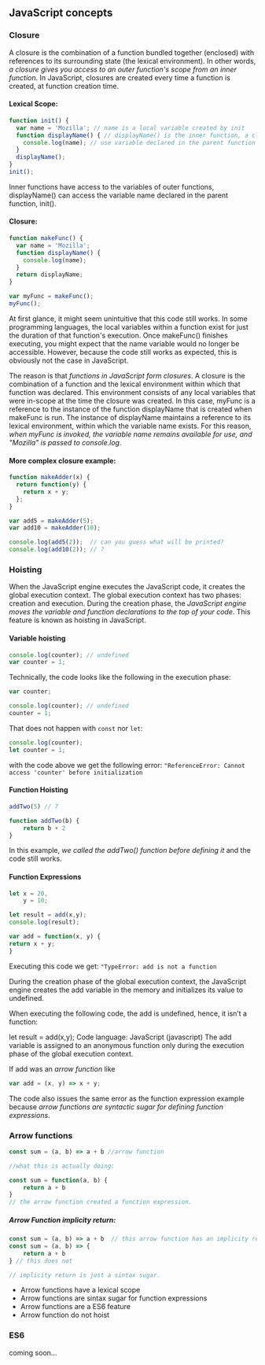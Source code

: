 ## JavaScript concepts


### Closure

A closure is the combination of a function bundled together (enclosed) with references to its surrounding state (the lexical environment). In other words, *a closure gives you access to an outer function's scope from an inner function*. In JavaScript, closures are created every time a function is created, at function creation time.


#### Lexical Scope:

~~~javascript
function init() {
  var name = 'Mozilla'; // name is a local variable created by init
  function displayName() { // displayName() is the inner function, a closure
    console.log(name); // use variable declared in the parent function
  }
  displayName();
}
init();
~~~ 

Inner functions have access to the variables of outer functions, displayName() can access the variable name declared in the parent function, init().

#### Closure:

~~~javascript
function makeFunc() {
  var name = 'Mozilla';
  function displayName() {
    console.log(name);
  }
  return displayName;
}

var myFunc = makeFunc();
myFunc();
~~~ 

At first glance, it might seem unintuitive that this code still works. In some programming languages, the local variables within a function exist for just the duration of that function's execution. Once makeFunc() finishes executing, you might expect that the name variable would no longer be accessible. However, because the code still works as expected, this is obviously not the case in JavaScript.

The reason is that *functions in JavaScript form closures*. A closure is the combination of a function and the lexical environment within which that function was declared. This environment consists of any local variables that were in-scope at the time the closure was created. In this case, myFunc is a reference to the instance of the function displayName that is created when makeFunc is run. The instance of displayName maintains a reference to its lexical environment, within which the variable name exists. For this reason, *when myFunc is invoked, the variable name remains available for use, and "Mozilla" is passed to console.log*.

#### More complex closure example:

~~~javascript
function makeAdder(x) {
  return function(y) {
    return x + y;
  };
}

var add5 = makeAdder(5);
var add10 = makeAdder(10);

console.log(add5(2));  // can you guess what will be printed?
console.log(add10(2)); // ?
~~~


### Hoisting 

When the JavaScript engine executes the JavaScript code, it creates the global execution context. The global execution context has two phases: creation and execution.
During the creation phase, the *JavaScript engine moves the variable and function declarations to the top of your code*. This feature is known as hoisting in JavaScript.

#### Variable hoisting

~~~javascript
console.log(counter); // undefined
var counter = 1;
~~~ 

Technically, the code looks like the following in the execution phase:
~~~javascript
var counter;

console.log(counter); // undefined
counter = 1;
~~~

That does not happen with `const` nor `let`:
~~~javascript
console.log(counter);
let counter = 1;
~~~
with the code above we get the following error: `"ReferenceError: Cannot access 'counter' before initialization`

#### Function Hoisting 

~~~javascript
addTwo(5) // 7  

function addTwo(b) {
    return b + 2
}
~~~
In this example, *we called the addTwo() function before defining it* and the code still works. 

#### Function Expressions 
~~~javascript
let x = 20,
    y = 10;

let result = add(x,y);
console.log(result);

var add = function(x, y) {
return x + y;
}
~~~
Executing this code we get: `"TypeError: add is not a function`

During the creation phase of the global execution context, the JavaScript engine creates the add variable in the memory and initializes its value to undefined.

When executing the following code, the add is undefined, hence, it isn’t a function:

let result = add(x,y);
Code language: JavaScript (javascript)
The add variable is assigned to an anonymous function only during the execution phase of the global execution context.

If add was an *arrow function* like 
~~~javascript
var add = (x, y) => x + y;
~~~
The code also issues the same error as the function expression example because *arrow functions are syntactic sugar for defining function expressions*.


### Arrow functions

~~~javascript
const sum = (a, b) => a + b //arrow function

//what this is actually doing:

const sum = function(a, b) {
    return a + b
}
// the arrow function created a function expression. 
~~~

##### Arrow Function implicity return:
~~~javascript
const sum = (a, b) => a + b  // this arrow function has an implicity return 
const sum = (a, b) => {
    return a + b 
} // this does not 

// implicity return is just a sintax sugar. 
~~~

- Arrow functions have a lexical scope
- Arrow functions are sintax sugar for function expressions
- Arrow functions are a ES6 feature 
- Arrow function do not hoist


### ES6 
coming soon...
